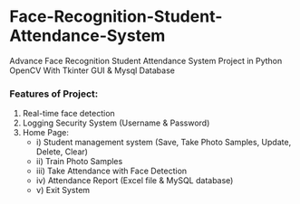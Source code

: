# Face-Recognition-Student-Attendance-System

Advance Face Recognition Student Attendance System Project in Python OpenCV With Tkinter GUI & Mysql Database

### Features of Project:
1. Real-time face detection  
2. Logging Security System (Username & Password)  
3. Home Page:  
   - i) Student management system (Save, Take Photo Samples, Update, Delete, Clear)  
   - ii) Train Photo Samples  
   - iii) Take Attendance with Face Detection  
   - iv) Attendance Report (Excel file & MySQL database)   
   - v) Exit System
